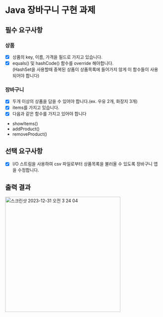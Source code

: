 # Java 장바구니 구현 과제

## 필수 요구사항

### 상품
- [X] 상품의 key, 이름, 가격을 필드로 가지고 있습니다.
- [X] equals() 및 hashCode() 함수를 override 해야합니다.<br/>(HashSet을 사용할때 중복된 상품이 상품목록에 들어가지 않게 이 함수들이 사용되어야 합니다)

### 장바구니
- [X] 두개 이상의 상품을 담을 수 있어야 합니다.(ex. 우유 2개, 화장지 3개)
- [X] items를 가지고 있습니다.
- [X] 다음과 같은 함수를 가지고 있어야 합니다
- showItems()
- addProduct()
- removeProduct()

## 선택 요구사항
- [X] I/O 스트림을 사용하여 csv 파일로부터 상품목록을 불러올 수 있도록 장바구니 앱을 수정합니다.

## 출력 결과

<img width="372" alt="스크린샷 2023-12-31 오전 3 24 04" src="https://github.com/Jjuhui313/javaProductCart/assets/94800969/6b900bdd-f4af-4d85-8d34-d7b1313f2271">
